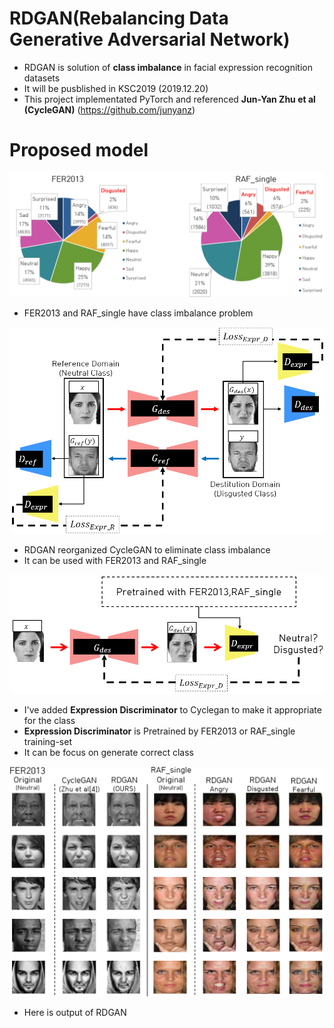 # RDGAN(Rebalancing Data Generative Adversarial Network)

- RDGAN is solution of **class imbalance** in facial expression recognition datasets
- It will be pusblished in KSC2019 (2019.12.20)
- This project implementated PyTorch and referenced **Jun-Yan Zhu et al (CycleGAN)** (https://github.com/junyanz)

# Proposed model

<img src="https://github.com/Realdr4g0n/RDGAN/blob/master/img/Class%20imbalance.png">

- FER2013 and RAF_single have class imbalance problem 

<img src="https://github.com/Realdr4g0n/RDGAN/blob/master/img/Architecture.png">

- RDGAN reorganized CycleGAN to eliminate class imbalance
- It can be used with FER2013 and RAF_single

<img src="https://github.com/Realdr4g0n/RDGAN/blob/master/img/Expression%20Discriminator.png">

- I've added **Expression Discriminator** to Cyclegan to make it appropriate for the class
- **Expression Discriminator** is Pretrained by FER2013 or RAF_single training-set 
- It can be focus on generate correct class

<img src="https://github.com/Realdr4g0n/RDGAN/blob/master/img/experiments.png">

- Here is output of RDGAN
